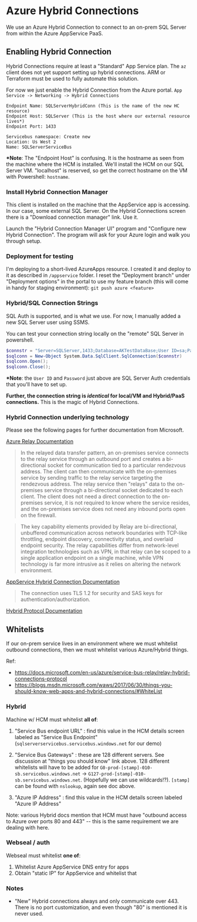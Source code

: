 # Azure Hybrid Connections

We use an Azure Hybrid Connection to connect to an on-prem SQL Server from within the Azure AppService PaaS.

## Enabling Hybrid Connection

Hybrid Connections require at least a "Standard" App Service plan.
The `az` client does not yet support setting up hybrid connections.  ARM or Terraform must be used to fully automate this solution.

For now we just enable the Hybrid Connection from the Azure portal.  `App Service -> Networking -> Hybrid Connections`

```
Endpoint Name: SQLServerHybridConn (This is the name of the new HC resource)
Endpoint Host: SQLServer (This is the host where our external resource lives*)
Endpoint Port: 1433

Servicebus namespace: Create new
Location: Us West 2
Name: SQLServerServiceBus
```

**\*Note**: The "Endpoint Host" is confusing. It is the hostname as seen from the machine where the HCM is installed. We'll install the HCM on our SQL Server VM.  "localhost" is reserved, so get the correct hostname on the VM with Powershell: `hostname`.

### Install Hybrid Connection Manager

This client is installed on the machine that the AppService app is accessing. In our case, some external SQL Server.
On the Hybrid Connections screen there is a "Download connection manager" link. Use it.

Launch the "Hybrid Connection Manager UI" program and "Configure new Hybrid Connection". The program will ask for your Azure login and walk you through setup.

### Deployment for testing

I'm deploying to a short-lived AzureApps resource. I created it and deploy to it as described in `/appservice` folder.
I reset the "Deployment branch" under "Deployment options" in the portal to use my feature branch (this will come in handy for staging environment):  `git push azure <feature>`

### Hybrid/SQL Connection Strings

SQL Auth is supported, and is what we use. For now, I manually added a new SQL Server user using SSMS.

You can test your connection string locally on the "remote" SQL Server in powershell.

```ps1
$connstr = "Server=SQLServer,1433;Database=AKTestDataBase;User ID=sa;Password=<changeme>"
$sqlconn = New-Object System.Data.SqlClient.SqlConnection($connstr) 
$sqlconn.Open();
$sqlconn.Close();
```
**\*Note**: the `User ID` and `Password` just above are SQL Server Auth credentials that you'll have to set up.

**Further, the connection string is _identical_ for local/VM and Hybrid/PaaS connections.** This is the magic of Hybrid Connections.

### Hybrid Connection underlying technology

Please see the following pages for further documentation from Microsoft.

 [Azure Relay Documentation](https://docs.microsoft.com/en-us/azure/service-bus-relay/relay-what-is-it)
> In the relayed data transfer pattern, an on-premises service connects to the relay service through an outbound port and creates a bi-directional socket for communication tied to a particular rendezvous address. The client can then communicate with the on-premises service by sending traffic to the relay service targeting the rendezvous address. The relay service then "relays" data to the on-premises service through a bi-directional socket dedicated to each client. The client does not need a direct connection to the on-premises service, it is not required to know where the service resides, and the on-premises service does not need any inbound ports open on the firewall.

> The key capability elements provided by Relay are bi-directional, unbuffered communication across network boundaries with TCP-like throttling, endpoint discovery, connectivity status, and overlaid endpoint security. The relay capabilities differ from network-level integration technologies such as VPN, in that relay can be scoped to a single application endpoint on a single machine, while VPN technology is far more intrusive as it relies on altering the network environment.

[AppService Hybrid Connection Documentation](https://docs.microsoft.com/en-us/azure/app-service/app-service-hybrid-connections)
> The connection uses TLS 1.2 for security and SAS keys for authentication/authorization.

[Hybrid Protocol Documentation](https://docs.microsoft.com/en-us/azure/service-bus-relay/relay-hybrid-connections-protocol)


## Whitelists

If our on-prem service lives in an environment where we must whitelist outbound connections, then we must whitelist various Azure/Hybrid things.

Ref:
- https://docs.microsoft.com/en-us/azure/service-bus-relay/relay-hybrid-connections-protocol
- https://blogs.msdn.microsoft.com/waws/2017/06/30/things-you-should-know-web-apps-and-hybrid-connections/#WhiteList


### Hybrid

Machine w/ HCM must whitelist **all of**:

1. "Service Bus endpoint URL" : find this value in the HCM details screen labeled as "Service Bus Endpoint" (`sqlserverservicebus.servicebus.windows.net` for our demo)

2. "Service Bus Gateways" : these are 128 different servers.  See discussion at "things you should know" link above.  128 different whitelists will have to be added for `G0-prod-[stamp]-010-sb.servicebus.windows.net` -> `G127-prod-[stamp]-010-sb.servicebus.windows.net`. (Hopefully we can use wildcards!?). `[stamp]` can be found with `nslookup`, again see doc above.

3. "Azure IP Address" : find this value in the HCM details screen labeled "Azure IP Address"

Note: various Hybrid docs mention that HCM must have "outbound access to Azure over ports 80 and 443" -- this is the same requirement we are dealing with here.

### Webseal / auth

Webseal must whitelist **one of**:

1. Whitelist Azure AppService DNS entry for apps
2. Obtain "static IP" for AppService and whitelist that

### Notes

- "New" Hybrid connections always and only communicate over 443. There is no port customization, and even though "80" is mentioned it is never used.